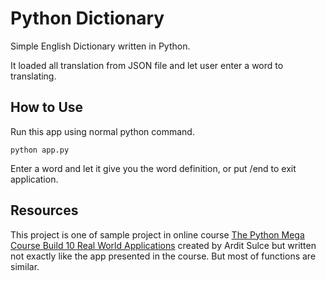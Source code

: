 # Python Dictionary

Simple English Dictionary written in Python.

It loaded all translation from JSON file and let user enter a word to translating.

## How to Use

Run this app using normal python command.

```
python app.py
```

Enter a word and let it give you the word definition, or put /end to exit application.

## Resources

This project is one of sample project in online course [The Python Mega Course Build 10 Real World Applications](https://www.udemy.com/course/the-python-mega-course/) created by Ardit Sulce but written not exactly like the app presented in the course. But most of functions are similar.